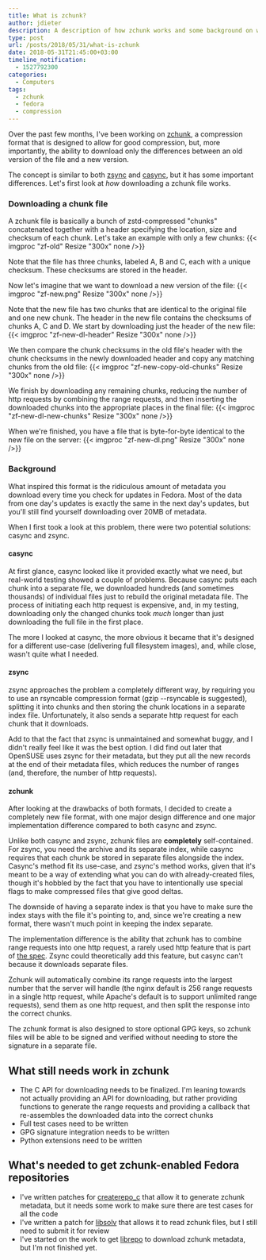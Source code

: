 ```yaml
---
title: What is zchunk?
author: jdieter
description: A description of how zchunk works and some background on why it was created
type: post
url: /posts/2018/05/31/what-is-zchunk
date: 2018-05-31T21:45:00+03:00
timeline_notification:
  - 1527792300
categories:
  - Computers
tags:
  - zchunk
  - fedora
  - compression
---
```


Over the past few months, I've been working on [zchunk][1], a compression format that is designed to allow for good compression, but, more importantly, the ability to download only the differences between an old version of the file and a new version.

The concept is similar to both [zsync][2] and [casync][3], but it has some important differences.  Let's first look at *how* downloading a zchunk file works.

### Downloading a chunk file

A zchunk file is basically a bunch of zstd-compressed "chunks" concatenated together with a header specifying the location, size and checksum of each chunk.  Let's take an example with only a few chunks:
{{< imgproc "zf-old" Resize "300x" none />}}


Note that the file has three chunks, labeled A, B and C, each with a unique checksum.  These checksums are stored in the header.

Now let's imagine that we want to download a new version of the file:
{{< imgproc "zf-new.png" Resize "300x" none />}}


Note that the new file has two chunks that are identical to the original file and one new chunk.  The header in the new file contains the checksums of chunks A, C and D.  We start by downloading just the header of the new file:
{{< imgproc "zf-new-dl-header" Resize "300x" none />}}


We then compare the chunk checksums in the old file's header with the chunk checksums in the newly downloaded header and copy any matching chunks from the old file:
{{< imgproc "zf-new-copy-old-chunks" Resize "300x" none />}}


We finish by downloading any remaining chunks, reducing the number of http requests by combining the range requests, and then inserting the downloaded chunks into the appropriate places in the final file:
{{< imgproc "zf-new-dl-new-chunks" Resize "300x" none />}}


When we're finished, you have a file that is byte-for-byte identical to the new file on the server:
{{< imgproc "zf-new-dl.png" Resize "300x" none />}}


### Background
What inspired this format is the ridiculous amount of metadata you download every time you check for updates in Fedora.  Most of the data from one day's updates is exactly the same in the next day's updates, but you'll still find yourself downloading over 20MB of metadata.

When I first took a look at this problem, there were two potential solutions: casync and zsync.

#### casync
At first glance, casync looked like it provided exactly what we need, but real-world testing showed a couple of problems.  Because casync puts each chunk into a separate file, we downloaded hundreds (and sometimes thousands) of individual files just to rebuild the original metadata file.  The process of initiating each http request is expensive, and, in my testing, downloading only the changed chunks took *much* longer than just downloading the full file in the first place.

The more I looked at casync, the more obvious it became that it's designed for a different use-case (delivering full filesystem images), and, while close, wasn't quite what I needed.

#### zsync
zsync approaches the problem a completely different way, by requiring you to use an rsyncable compression format (gzip --rsyncable is suggested), splitting it into chunks and then storing the chunk locations in a separate index file.  Unfortunately, it also sends a separate http request for each chunk that it downloads.

Add to that the fact that zsync is unmaintained and somewhat buggy, and I didn't really feel like it was the best option. I did find out later that OpenSUSE uses zsync for their metadata, but they put all the new records at the end of their metadata files, which reduces the number of ranges (and, therefore, the number of http requests).

#### zchunk
After looking at the drawbacks of both formats, I decided to create a completely new file format, with one major design difference and one major implementation difference compared to both casync and zsync.

Unlike both casync and zsync, zchunk files are **completely** self-contained.  For zsync, you need the archive and its separate index, while casync requires that each chunk be stored in separate files alongside the index.  Casync's method fit its use-case, and zsync's method works, given that it's meant to be a way of extending what you can do with already-created files, though it's hobbled by the fact that you have to intentionally use special flags to make compressed files that give good deltas.

The downside of having a separate index is that you have to make sure the index stays with the file it's pointing to, and, since we're creating a new format, there wasn't much point in keeping the index separate.

The implementation difference is the ability that zchunk has to combine range requests into one http request, a rarely used http feature that is part of [the spec][7]. Zsync could theoretically add this feature, but casync can't because it downloads separate files.

Zchunk will automatically combine its range requests into the largest number that the server will handle (the nginx default is 256 range requests in a single http request, while Apache's default is to support unlimited range requests), send them as one http request, and then split the response into the correct chunks.

The zchunk format is also designed to store optional GPG keys, so zchunk files will be able to be signed and verified without needing to store the signature in a separate file.

## What still needs work in zchunk
 * The C API for downloading needs to be finalized.  I'm leaning towards not actually providing an API for downloading, but rather providing functions to generate the range requests and providing a callback that re-assembles the downloaded data into the correct chunks
 * Full test cases need to be written
 * GPG signature integration needs to be written
 * Python extensions need to be written

## What's needed to get zchunk-enabled Fedora repositories
 * I've written patches for [createrepo_c][4] that allow it to generate zchunk metadata, but it needs some work to make sure there are test cases for all the code
 * I've written a patch for [libsolv][5] that allows it to read zchunk files, but I still need to submit it for review
 * I've started on the work to get [librepo][6] to download zchunk metadata, but I'm not finished yet.

 [1]: https://github.com/zchunk/zchunk
 [2]: http://zsync.moria.org.uk
 [3]: https://github.com/systemd/casync
 [4]: https://github.com/jdieter/createrepo_c
 [5]: https://github.com/jdieter/libsolv
 [6]: https://github.com/jdieter/librepo
 [7]: https://tools.ietf.org/html/rfc7233#appendix-A